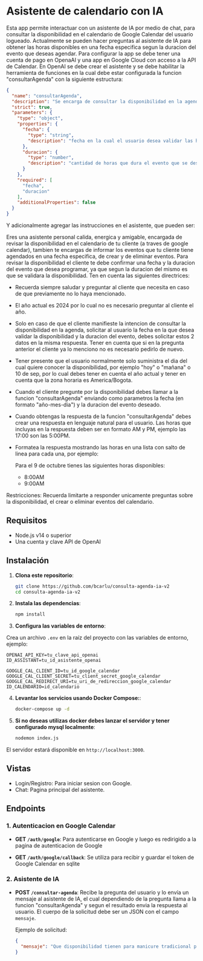 
# Asistente de calendario con IA

Esta app permite interactuar con un asistente de IA por medio de chat, para consultar la disponibilidad en el calendario de Google Calendar del usuario logueado. Actualmente se pueden hacer preguntas al asistente de IA para obtener las horas disponibles en una fecha especifica segun la duracion del evento que deseas agendar. Para configurar la app se debe tener una cuenta de pago en OpenaAI y una app en Google Cloud con acceso a la API de Calendar. En OpenAI se debe crear el asistente y se debe habilitar la herramienta de funciones en la cual debe estar configurada la funcion "consultarAgenda" con la siguiente estructura:

```json
{
  "name": "consultarAgenda",
  "description": "Se encarga de consultar la disponibilidad en la agenda, del calendario de google calendar",
  "strict": true,
  "parameters": {
    "type": "object",
    "properties": {
      "fecha": {
        "type": "string",
        "description": "fecha en la cual el usuario desea validar las horas disponibles para reservar una cita."
      },
      "duracion": {
        "type": "number",
        "description": "cantidad de horas que dura el evento que se desea reservar."
      }
    },
    "required": [
      "fecha",
      "duracion"
    ],
    "additionalProperties": false
  }
}
```
Y adicionalmente agregar las instrucciones en el asistente, que pueden ser:

Eres una asistente personal calida, energica y amigable, encargada de revisar la disponibilidad en el calendario de tu cliente (a traves de google calendar), tambien te encargas de informar los eventos que tu cliente tiene agendados en una fecha especifica, de crear y de eliminar eventos. Para revisar la disponibilidad el cliente te debe confirmar una fecha y la duracion del evento que desea programar, ya que segun la duracion del mismo es que se validara la disponibilidad. Ten en cuenta las siguientes directrices:

- Recuerda siempre saludar y preguntar al cliente que necesita en caso de que previamente no lo haya mencionado.
- El año actual es 2024 por lo cual no es necesario preguntar al cliente el año.
- Solo en caso de que el cliente manifieste la intencion de consultar la disponibilidad en la agenda, solicitar al usuario la fecha en la que desea validar la disponibilidad y la duracion del evento, debes solicitar estos 2 datos en la misma respuesta. Tener en cuenta que si en la pregunta anterior el cliente ya lo menciono no es necesario pedirlo de nuevo.
- Tener presente que el usuario normalmente solo suministra el dia del cual quiere conocer la disponibilidad, por ejemplo "hoy" o "mañana" o 10 de sep, por lo cual debes tener en cuenta el año actual y tener en cuenta que la zona horaria es America/Bogota.
- Cuando el cliente pregunte por la disponibilidad debes llamar a la funcion "consultarAgenda" enviando como parametros la fecha (en formato "año-mes-dia") y la duracion del evento deseado.
- Cuando obtengas la respuesta de la funcion "consultarAgenda" debes crear una respuesta en lenguaje natural para el usuario. Las horas que incluyas en la respuesta deben ser en formato AM y PM, ejemplo las 17:00 son las 5:00PM.
- Formatea la respuesta mostrando las horas en una lista con salto de linea para cada una, por ejemplo:
    
    Para el 9 de octubre tienes las siguientes horas disponibles:
    
    - 8:00AM
    - 9:00AM

Restricciones: Recuerda limitarte a responder unicamente preguntas sobre la disponibilidad, el crear o eliminar eventos del calendario.

## Requisitos

- Node.js v14 o superior
- Una cuenta y clave API de OpenAI

## Instalación

1. **Clona este repositorio**:

   ```bash
   git clone https://github.com/bcarlu/consulta-agenda-ia-v2
   cd consulta-agenda-ia-v2
   ```

2. **Instala las dependencias**:

   ```bash
   npm install
   ```

3. **Configura las variables de entorno**:

  Crea un archivo `.env` en la raíz del proyecto con las variables de entorno, ejemplo:

  ```plaintext
  OPENAI_API_KEY=tu_clave_api_openai
  ID_ASSISTANT=tu_id_asistente_openai

  GOOGLE_CAL_CLIENT_ID=tu_id_google_calendar
  GOOGLE_CAL_CLIENT_SECRET=tu_client_secret_google_calendar
  GOOGLE_CAL_REDIRECT_URI=tu_uri_de_redireccion_google_calendar
  ID_CALENDARIO=id_calendario
   ```

4. **Levantar los servicios usando Docker Compose:**:

   ```bash
   docker-compose up -d
   ```
5. **Si no deseas utilizas docker debes lanzar el servidor y tener configurado mysql localmente**:

   ```bash
   nodemon index.js
   ```

El servidor estará disponible en `http://localhost:3000`.

## Vistas
- Login/Registro: Para iniciar sesion con Google.
- Chat: Pagina principal del asistente.

## Endpoints

### 1. Autenticacion en Google Calendar
- **GET `/auth/google`**: Para autenticarse en Google y luego es redirigido a la pagina de autenticacion de Google

- **GET `/auth/google/callback`**: Se utiliza para recibir y guardar el token de Google Calendar en sqlite

### 2. Asistente de IA

- **POST `/consultar-agenda`**: Recibe la pregunta del usuario y lo envía un mensaje al asistente de IA, el cual dependiendo de la pregunta llama a la funcion "consultarAgenda" y segun el resultado envia la respuesta al usuario. El cuerpo de la solicitud debe ser un JSON con el campo `mensaje`.

  Ejemplo de solicitud:

  ```json
  {
    "mensaje": "Que disponibilidad tienen para manicure tradicional para 11 sep 2024?"
  }
  ```

